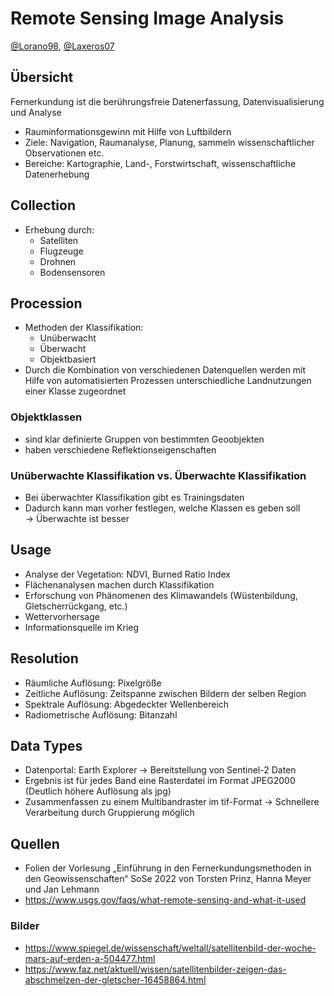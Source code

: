 # Remote Sensing Image Analysis
[@Lorano98](http://github.com/Lorano98/), [@Laxeros07](https://github.com/Laxeros07)

## Übersicht
Fernerkundung ist die berührungsfreie Datenerfassung, Datenvisualisierung und Analyse

* Rauminformationsgewinn mit Hilfe von Luftbildern
* Ziele: Navigation, Raumanalyse, Planung, sammeln wissenschaftlicher Observationen etc.
* Bereiche: Kartographie, Land-, Forstwirtschaft, wissenschaftliche Datenerhebung

## Collection
* Erhebung durch:
  * Satelliten
  * Flugzeuge
  * Drohnen
  * Bodensensoren

## Procession
* Methoden der Klassifikation:
  * Unüberwacht
  * Überwacht
  * Objektbasiert
* Durch die Kombination von verschiedenen Datenquellen werden mit Hilfe von automatisierten Prozessen unterschiedliche Landnutzungen einer Klasse zugeordnet

### Objektklassen
* sind klar definierte Gruppen von bestimmten Geoobjekten
* haben verschiedene Reflektionseigenschaften
 
### Unüberwachte Klassifikation vs. Überwachte Klassifikation
* Bei überwachter Klassifikation gibt es Trainingsdaten
* Dadurch kann man vorher festlegen, welche Klassen es geben soll <br>
&rarr; Überwachte ist besser


## Usage
* Analyse der Vegetation: NDVI, Burned Ratio Index
* Flächenanalysen machen durch Klassifikation
* Erforschung von Phänomenen des Klimawandels (Wüstenbildung, Gletscherrückgang, etc.)
* Wettervorhersage
* Informationsquelle im Krieg

## Resolution
* Räumliche Auflösung: Pixelgröße
* Zeitliche Auflösung: Zeitspanne zwischen Bildern der selben Region
* Spektrale Auflösung: Abgedeckter Wellenbereich
* Radiometrische Auflösung: Bitanzahl

## Data Types
* Datenportal: Earth Explorer &rarr; Bereitstellung von Sentinel-2 Daten
* Ergebnis ist für jedes Band eine Rasterdatei im Format JPEG2000 (Deutlich höhere Auflösung als jpg)
* Zusammenfassen zu einem Multibandraster im tif-Format
&rarr; Schnellere Verarbeitung durch Gruppierung möglich

## Quellen
* Folien der Vorlesung „Einführung in den Fernerkundungsmethoden in den Geowissenschaften“ SoSe 2022 von Torsten Prinz, Hanna Meyer und Jan Lehmann
* https://www.usgs.gov/faqs/what-remote-sensing-and-what-it-used

### Bilder
* https://www.spiegel.de/wissenschaft/weltall/satellitenbild-der-woche-mars-auf-erden-a-504477.html
* https://www.faz.net/aktuell/wissen/satellitenbilder-zeigen-das-abschmelzen-der-gletscher-16458864.html
